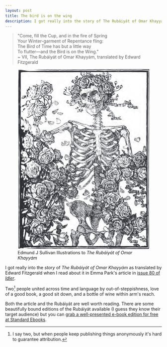```yaml
---
layout: post
title: The bird is on the wing
description: I got really into the story of The Rubáiyát of Omar Khayyám as translated by Edward Fitzgerald when I read about it in Emma Park's article in issue 80 of Idler.
---
```


> "Come, fill the Cup, and in the fire of Spring  \
> Your Winter-garment of Repentance fling:  \
> The Bird of Time has but a little way  \
> To flutter—and the Bird is on the Wing."  \
> ~ VII, The Rubáiyát of Omar Khayyám, translated by Edward Fitzgerald

<figure>
  <img src="/assets/images/rubaiyat.webp" alt="Edmund J Sullivan Illustrations to The Rubáiyát of Omar Khayyám">
  <figcaption>Edmund J Sullivan Illustrations to <i>The Rubáiyát of Omar Khayyám</i></figcaption>
</figure>

I got really into the *story* of _The Rubáiyát of Omar Khayyám_ as translated by Edward Fitzgerald when I read about it in Emma Park's article in [issue 80 of _Idler_](https://www.idler.co.uk/sample-issue/).

Two[^two] people united across time and language by out-of-steppishness, love of a good book, a good sit down, and a bottle of wine within arm's reach.

Both the article and the Rubáiyát are well worth reading. There are some beautifully bound editions of the Rubáiyát available (I guess they know their target audience) but you can [grab a well-presented e-book edition for free at Standard Ebooks](https://standardebooks.org/ebooks/omar-khayyam/the-rubaiyat-of-omar-khayyam/edward-fitzgerald).

[^two]: I say two, but when people keep publishing things anonymously it's hard to guarantee attribution.
